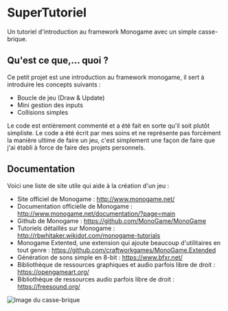 # SuperTutoriel
Un tutoriel d'introduction au framework Monogame avec un simple casse-brique.

## Qu'est ce que,... quoi ?

Ce petit projet est une introduction au framework monogame, il sert à introduire les concepts suivants : 
- Boucle de jeu (Draw & Update)
- Mini gestion des inputs
- Collisions simples

Le code est entièrement commenté et a été fait en sorte qu'il soit plutôt simpliste. Le code a été écrit par mes soins et ne représente pas forcèment la manière ultime de faire un jeu, c'est simplement une façon de faire que j'ai établi à force de faire des projets personnels.

## Documentation

Voici une liste de site utile qui aide à la création d'un jeu :

- Site officiel de Monogame : http://www.monogame.net/
- Documentation officielle de Monogame : http://www.monogame.net/documentation/?page=main
- Github de Monogame : https://github.com/MonoGame/MonoGame
- Tutoriels détaillés sur Monogame : http://rbwhitaker.wikidot.com/monogame-tutorials
- Monogame Extented, une extension qui ajoute beaucoup d'utilitaires en tout genre : https://github.com/craftworkgames/MonoGame.Extended
- Génération de sons simple en 8-bit : https://www.bfxr.net/
- Bibliothèque de ressources graphiques et audio parfois libre de droit : https://opengameart.org/
- Bibliothèque de ressources audio parfois libre de droit : https://freesound.org/

![Image du casse-brique](https://i.imgur.com/JsHdGyo.png)
